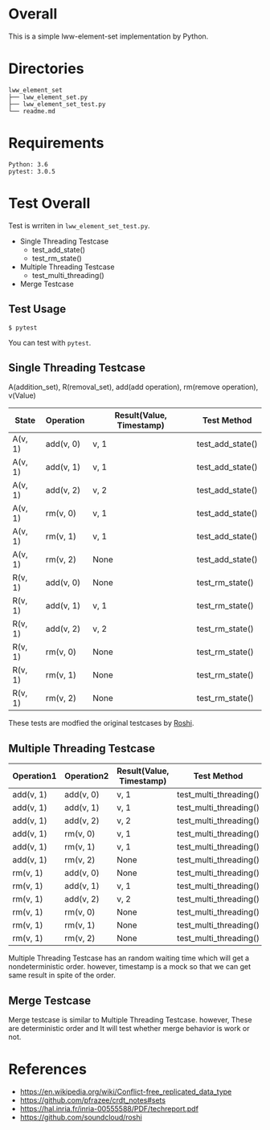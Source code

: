 # Overall
This is a simple lww-element-set implementation by Python.

# Directories
```shell
lww_element_set
├── lww_element_set.py
├── lww_element_set_test.py
└── readme.md
```

# Requirements
```
Python: 3.6
pytest: 3.0.5
```

# Test Overall
Test is wrriten in `lww_element_set_test.py`.
- Single Threading Testcase
    - test_add_state()
    - test_rm_state()
- Multiple Threading Testcase
  - test_multi_threading()
- Merge Testcase

## Test Usage

```
$ pytest
```

You can test with `pytest`.



## Single Threading Testcase

A(addition_set), R(removal_set), add(add operation), rm(remove operation), v(Value)

| State   | Operation | Result(Value, Timestamp) | Test Method      |
| ------- | --------- | ------------------------ | ---------------- |
| A(v, 1) | add(v, 0) | v, 1                     | test_add_state() |
| A(v, 1) | add(v, 1) | v, 1                     | test_add_state() |
| A(v, 1) | add(v, 2) | v, 2                     | test_add_state() |
| A(v, 1) | rm(v, 0)  | v, 1                     | test_add_state() |
| A(v, 1) | rm(v, 1)  | v, 1                     | test_add_state() |
| A(v, 1) | rm(v, 2)  | None                     | test_add_state() |
| R(v, 1) | add(v, 0) | None                     | test_rm_state()  |
| R(v, 1) | add(v, 1) | v, 1                     | test_rm_state()  |
| R(v, 1) | add(v, 2) | v, 2                     | test_rm_state()  |
| R(v, 1) | rm(v, 0)  | None                     | test_rm_state()  |
| R(v, 1) | rm(v, 1)  | None                     | test_rm_state()  |
| R(v, 1) | rm(v, 2)  | None                     | test_rm_state()  |

These tests are modfied the original testcases by [Roshi](https://github.com/soundcloud/roshi).

## Multiple Threading Testcase

| Operation1 | Operation2 | Result(Value, Timestamp) | Test Method            |
| ---------- | ---------- | ------------------------ | ---------------------- |
| add(v, 1)  | add(v, 0)  | v, 1                     | test_multi_threading() |
| add(v, 1)  | add(v, 1)  | v, 1                     | test_multi_threading() |
| add(v, 1)  | add(v, 2)  | v, 2                     | test_multi_threading() |
| add(v, 1)  | rm(v, 0)   | v, 1                     | test_multi_threading() |
| add(v, 1)  | rm(v, 1)   | v, 1                     | test_multi_threading() |
| add(v, 1)  | rm(v, 2)   | None                     | test_multi_threading() |
| rm(v, 1)   | add(v, 0)  | None                     | test_multi_threading() |
| rm(v, 1)   | add(v, 1)  | v, 1                     | test_multi_threading() |
| rm(v, 1)   | add(v, 2)  | v, 2                     | test_multi_threading() |
| rm(v, 1)   | rm(v, 0)   | None                     | test_multi_threading() |
| rm(v, 1)   | rm(v, 1)   | None                     | test_multi_threading() |
| rm(v, 1)   | rm(v, 2)   | None                     | test_multi_threading() |

Multiple Threading Testcase has an random waiting time which will get a nondeterministic order.
however, timestamp is a mock so that we can get same result in spite of the order.



## Merge Testcase

Merge testcase is similar to Multiple Threading Testcase. however, These are deterministic order and It will test whether merge behavior is work or not.



# References
- https://en.wikipedia.org/wiki/Conflict-free_replicated_data_type
- https://github.com/pfrazee/crdt_notes#sets
- https://hal.inria.fr/inria-00555588/PDF/techreport.pdf
- https://github.com/soundcloud/roshi